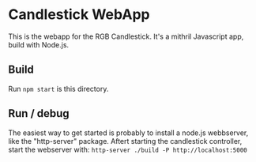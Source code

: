 # Candlestick WebApp
This is the webapp for the RGB Candlestick.
It's a mithril Javascript app, build with Node.js.

## Build
Run `npm start` is this directory.

## Run / debug
The easiest way to get started is probably to install a node.js webbserver, like the "http-server" package.
Aftert starting the candlestick controller, start the webserver with:
`http-server ./build -P http://localhost:5000`
